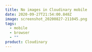 ```yaml
---
title: No images in Cloudinary mobile
date: 2020-09-27T21:54:00.848Z
image: screenshot_20200827-211045.png
tags:
  - mobile
  - browser
  - ""
product: Cloudinary
---
```

